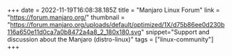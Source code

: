 +++
date = 2022-11-19T16:08:38.185Z
title = "Manjaro Linux Forum"
link = "https://forum.manjaro.org/"
thumbnail = "https://forum.manjaro.org/uploads/default/optimized/1X/d75b86ee0d230b116a650e11d0ca7a0b8472a4a8_2_180x180.svg"
snippet="Support and discussion about the Manjaro (distro-linux)"
tags = ["linux-community"]
+++
